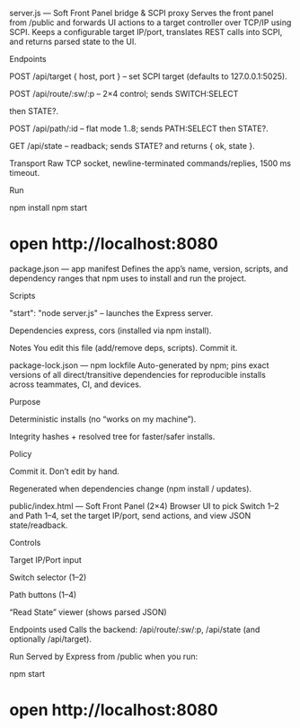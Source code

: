 server.js — Soft Front Panel bridge & SCPI proxy
Serves the front panel from /public and forwards UI actions to a target controller over TCP/IP using SCPI. Keeps a configurable target IP/port, translates REST calls into SCPI, and returns parsed state to the UI.

Endpoints

POST /api/target { host, port } – set SCPI target (defaults to 127.0.0.1:5025).

POST /api/route/:sw/:p – 2×4 control; sends SWITCH:SELECT <sw> <p> then STATE?.

POST /api/path/:id – flat mode 1..8; sends PATH:SELECT <n> then STATE?.

GET /api/state – readback; sends STATE? and returns { ok, state }.

Transport
Raw TCP socket, newline-terminated commands/replies, 1500 ms timeout.

Run

npm install
npm start
# open http://localhost:8080


package.json — app manifest
Defines the app’s name, version, scripts, and dependency ranges that npm uses to install and run the project.

Scripts

"start": "node server.js" – launches the Express server.

Dependencies
express, cors (installed via npm install).

Notes
You edit this file (add/remove deps, scripts). Commit it.

package-lock.json — npm lockfile
Auto-generated by npm; pins exact versions of all direct/transitive dependencies for reproducible installs across teammates, CI, and devices.

Purpose

Deterministic installs (no “works on my machine”).

Integrity hashes + resolved tree for faster/safer installs.

Policy

Commit it. Don’t edit by hand.

Regenerated when dependencies change (npm install / updates).

public/index.html — Soft Front Panel (2×4)
Browser UI to pick Switch 1–2 and Path 1–4, set the target IP/port, send actions, and view JSON state/readback.

Controls

Target IP/Port input

Switch selector (1–2)

Path buttons (1–4)

“Read State” viewer (shows parsed JSON)

Endpoints used
Calls the backend: /api/route/:sw/:p, /api/state (and optionally /api/target).

Run
Served by Express from /public when you run:

npm start
# open http://localhost:8080
